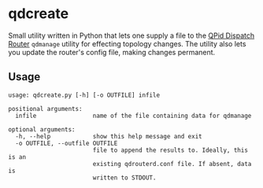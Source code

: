 # qdcreate
Small utility written in Python that lets one supply a file to the [QPid Dispatch Router](https://qpid.apache.org/components/dispatch-router/index.html) `qdmanage` utility for effecting topology changes. The utility also lets you update the router's config file, making changes permanent.

## Usage
```
usage: qdcreate.py [-h] [-o OUTFILE] infile

positional arguments:
  infile                name of the file containing data for qdmanage

optional arguments:
  -h, --help            show this help message and exit
  -o OUTFILE, --outfile OUTFILE
                        file to append the results to. Ideally, this is an
                        existing qdrouterd.conf file. If absent, data is
                        written to STDOUT.
```
